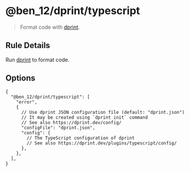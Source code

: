 # @ben_12/dprint/typescript

> Format code with [dprint].

## Rule Details

Run [dprint] to format code.

## Options

```jsonc
{
  "@ben_12/dprint/typescript": [
    "error",
    {
      // Use dprint JSON configuration file (default: "dprint.json")
      // It may be created using `dprint init` command
      // See also https://dprint.dev/config/
      "configFile": "dprint.json",
      "config": {
        // The TypeScript configuration of dprint
        // See also https://dprint.dev/plugins/typescript/config/
      },
    },
  ],
}
```

[dprint]: https://github.com/dprint/dprint
